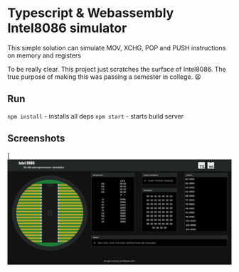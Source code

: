 # Typescript & Webassembly Intel8086 simulator
This simple solution can simulate MOV, XCHG, POP and PUSH instructions on memory and registers

To be really clear. This project just scratches the surface of Intel8086. The true
purpose of making this was passing a semester in college. 😫

## Run
`npm install` - installs all deps
`npm start`  - starts build server

## Screenshots
[<img width="900px" src="https://github.com/net-runner/wa-ts-intel8086-emu/blob/master/screenshots/main.PNG" />
